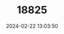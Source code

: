 ---
title: "18825"
category: "Ptychobranchus greenii"
draft: false
date: 2024-02-22 13:03:50
languages:
  English: ["Triangular Kidneyshell"]
---